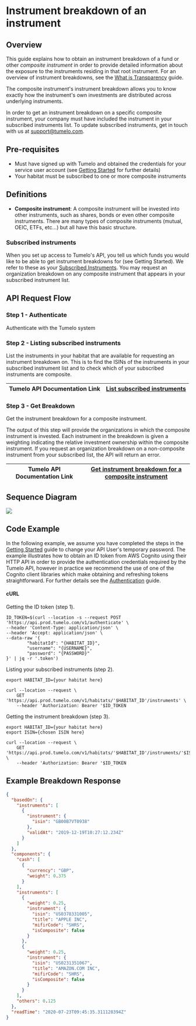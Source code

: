 # Instrument breakdown of an instrument

## Overview

This guide explains how to obtain an instrument breakdown of a fund or other *composite instrument* in order to provide detailed information about the exposure to the instruments residing in that root instrument. For an overview of instrument breakdowns, see the [What is Transparency](../What_is_Transparency/README.md) guide.

The composite instrument's instrument breakdown allows you to know exactly how the instrument's own investments are distributed across underlying instruments. 

In order to get an instrument breakdown on a specific composite instrument, your company must have included the instrument in your subscribed instruments list. To update subscribed instruments, get in touch with us at [support@tumelo.com](mailto:support@tumelo.com).

## Pre-requisites

* Must have signed up with Tumelo and obtained the credentials for your service user account (see [Getting Started](../Getting_Started/README.md) for further details)
* Your habitat must be subscribed to one or more composite instruments

## Definitions

* **Composite instrument**: A composite instrument will be invested into other instruments, such as shares, bonds or even other composite instruments. There are many types of composite instruments (mutual, OEIC, ETFs, etc…) but all have this basic structure.

### Subscribed instruments

When you set up access to Tumelo's API, you tell us which funds you would like to be able to get instrument breakdowns for (see Getting Started). We refer to these as your [Subscribed Instruments](https://docs.tumelo.com/#section/Subscribed-Instruments). You may request an organization breakdown on any composite instrument that appears in your subscribed instrument list.

## API Request Flow

### Step 1 - Authenticate

Authenticate with the Tumelo system

### Step 2 - Listing subscribed instruments

List the instruments in your habitat that are available for requesting an instrument breakdown on. This is to find the ISINs of the instruments in your subscribed instrument list and to check which of your subscribed instruments are composite.

| Tumelo API Documentation Link | [List subscribed instruments](https://docs.tumelo.com/#section/Subscribed-Instruments) |
|-------------------------------|----------------------------------------------------------------------------------------|

### Step 3 - Get Breakdown

Get the instrument breakdown for a composite instrument.

The output of this step will provide the organizations in which the composite instrument is invested. Each instrument in the breakdown is given a weighting indicating the relative investment ownership within the composite instrument. If you request an organization breakdown on a non-composite instrument from your subscribed list, the API will return an error.

| Tumelo API Documentation Link | [Get instrument breakdown for a composite instrument](https://docs.tumelo.com/#operation/getInstrumentBreakdownByIsinInHabitat) |
|-------------------------------|-------------------------------------------------------------------------------------------------------------------------------------|

## Sequence Diagram

[![](https://mermaid.ink/img/eyJjb2RlIjoic2VxdWVuY2VEaWFncmFtXG4gICAgQVBJIFVzZXItPj4rVHVtZWxvIEFQSTogQWNxdWlyZSBBY2Nlc3MgVG9rZW5cbiAgICBOb3RlIG92ZXIgQVBJIFVzZXIsVHVtZWxvIEFQSTogUG9zdCAvdjEvYXV0aGVudGljYXRlXG4gICAgVHVtZWxvIEFQSS0tPj4tQVBJIFVzZXI6IEFjY2VzcyBUb2tlblxuICAgIEFQSSBVc2VyLT4-K1R1bWVsbyBBUEk6IExpc3QgU3Vic2NyaWJlZCBJbnN0cnVtZW50c1xuICAgIE5vdGUgb3ZlciBBUEkgVXNlcixUdW1lbG8gQVBJOiBQb3N0IC92MS9oYWJpdGF0cy97aGFiaXRhdElkfS9pbnN0cnVtZW50c1xuICAgIFR1bWVsbyBBUEktLT4-LUFQSSBVc2VyOiBMaXN0IE9mIFN1YnNjcmliZWQgSW5zdHJ1bWVudHNcbiAgICBBUEkgVXNlci0-PitUdW1lbG8gQVBJOiBSZXF1ZXN0IEluc3RydW1lbnQgQnJlYWtkb3duXG4gICAgTm90ZSBvdmVyIEFQSSBVc2VyLFR1bWVsbyBBUEk6IEdldCAvdjEvaGFiaXRhdHMve2hhYml0YXRJZH0vaW5zdHJ1bWVudHMve2lzaW59L2luc3RydW1lbnRCcmVha2Rvd25cbiAgICBUdW1lbG8gQVBJLS0-Pi1BUEkgVXNlcjogSW5zdHJ1bWVudCBCcmVha2Rvd25cbiIsIm1lcm1haWQiOnsidGhlbWUiOiJiYXNlIiwic2VxdWVuY2UiOnsibWlycm9yQWN0b3JzIjpmYWxzZX19LCJ1cGRhdGVFZGl0b3IiOmZhbHNlfQ)](https://mermaid-js.github.io/mermaid-live-editor/#/edit/eyJjb2RlIjoic2VxdWVuY2VEaWFncmFtXG4gICAgQVBJIFVzZXItPj4rVHVtZWxvIEFQSTogQWNxdWlyZSBBY2Nlc3MgVG9rZW5cbiAgICBOb3RlIG92ZXIgQVBJIFVzZXIsVHVtZWxvIEFQSTogUG9zdCAvdjEvYXV0aGVudGljYXRlXG4gICAgVHVtZWxvIEFQSS0tPj4tQVBJIFVzZXI6IEFjY2VzcyBUb2tlblxuICAgIEFQSSBVc2VyLT4-K1R1bWVsbyBBUEk6IExpc3QgU3Vic2NyaWJlZCBJbnN0cnVtZW50c1xuICAgIE5vdGUgb3ZlciBBUEkgVXNlcixUdW1lbG8gQVBJOiBQb3N0IC92MS9oYWJpdGF0cy97aGFiaXRhdElkfS9pbnN0cnVtZW50c1xuICAgIFR1bWVsbyBBUEktLT4-LUFQSSBVc2VyOiBMaXN0IE9mIFN1YnNjcmliZWQgSW5zdHJ1bWVudHNcbiAgICBBUEkgVXNlci0-PitUdW1lbG8gQVBJOiBSZXF1ZXN0IEluc3RydW1lbnQgQnJlYWtkb3duXG4gICAgTm90ZSBvdmVyIEFQSSBVc2VyLFR1bWVsbyBBUEk6IEdldCAvdjEvaGFiaXRhdHMve2hhYml0YXRJZH0vaW5zdHJ1bWVudHMve2lzaW59L2luc3RydW1lbnRCcmVha2Rvd25cbiAgICBUdW1lbG8gQVBJLS0-Pi1BUEkgVXNlcjogSW5zdHJ1bWVudCBCcmVha2Rvd25cbiIsIm1lcm1haWQiOnsidGhlbWUiOiJiYXNlIiwic2VxdWVuY2UiOnsibWlycm9yQWN0b3JzIjpmYWxzZX19LCJ1cGRhdGVFZGl0b3IiOmZhbHNlfQ)


## Code Example

In the following example, we assume you have completed the steps in the [Getting Started](../Getting_Started/README.md) guide to change your API User's temporary password. The example illustrates how to obtain an ID token from AWS Cognito using their HTTP API in order to provide the authentication credentials required by the Tumelo API, however in practice we recommend the use of one of the Cognito client libraries which make obtaining and refreshing tokens straightforward. For further details see the [Authentication](../Authentication/README.md) guide.

#### cURL

Getting the ID token (step 1).

```shell
ID_TOKEN=$(curl --location -s --request POST 'https://api.prod.tumelo.com/v1/authenticate' \
--header 'Content-Type: application/json' \
--header 'Accept: application/json' \
--data-raw '{
        "habitatId": "{HABITAT_ID}",
        "username": "{USERNAME}",
        "password": "{PASSWORD}"
}' | jq -r '.token')
```

Listing your subscribed instruments (step 2).

```shell
export HABITAT_ID={your habitat here}

curl --location --request \
	GET 'https://api.prod.tumelo.com/v1/habitats/'$HABITAT_ID'/instruments' \
    --header 'Authorization: Bearer '$ID_TOKEN
```

Getting the instrument breakdown (step 3).

```shell
export HABITAT_ID={your habitat here}
export ISIN={chosen ISIN here}

curl --location --request \
	GET 'https://api.prod.tumelo.com/v1/habitats/'$HABITAT_ID'/instruments/'$ISIN'/instrumentBreakdown' \
    --header 'Authorization: Bearer '$ID_TOKEN
```

## Example Breakdown Response

```json
{
  "basedOn": {
    "instruments": [
      {
        "instrument": {
          "isin": "GB00B7VT0938"
        },
        "validAt": "2019-12-19T10:27:12.234Z"
      }
    ]
  },
  "components": {
    "cash": [
      {
        "currency": "GBP",
        "weight": 0.375
      }
    ],
    "instruments": [
      {
        "weight": 0.25,
        "instrument": {
          "isin": "US0378331005",
          "title": "APPLE INC",
          "mifirCode": "SHRS",
          "isComposite": false
        }
      },
      {
        "weight": 0.25,
        "instrument": {
          "isin": "US0231351067",
          "title": "AMAZON.COM INC",
          "mifirCode": "SHRS",
          "isComposite": false
        }
      }
    ],
    "others": 0.125
  },
  "readTime": "2020-07-23T09:45:35.311128394Z"
}
```